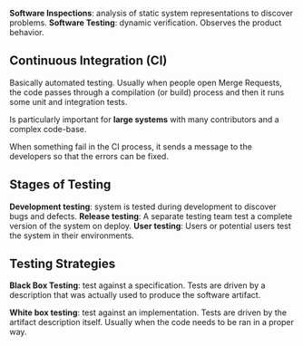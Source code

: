 __Software Inspections__: analysis of static system representations to discover problems.
__Software Testing__: dynamic verification. Observes the product behavior.

## Continuous Integration (CI)

Basically automated testing. Usually when people open Merge Requests, the code passes through a compilation (or build) process and then it runs some unit and integration tests.

Is particularly important for __large systems__ with many contributors and a complex code-base.

When something fail in the CI process, it sends a message to the developers so that the errors can be fixed.

## Stages of Testing

__Development testing__: system is tested during development to discover bugs and defects.
__Release testing__: A separate testing team test a complete version of the system on deploy.
__User testing__: Users or potential users test the system in their environments.

## Testing Strategies

__Black Box Testing__: test against a specification. Tests are driven by a description that was actually used to produce the software artifact.

__White box testing__: test against an implementation. Tests are driven by the artifact description itself. Usually when the code needs to be ran in a proper way.





